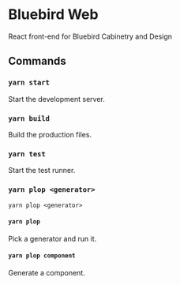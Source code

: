 # Bluebird Web

React front-end for Bluebird Cabinetry and Design

## Commands

### `yarn start`

Start the development server.

### `yarn build`

Build the production files.

### `yarn test`

Start the test runner.

### `yarn plop <generator>`

`yarn plop <generator>`

#### `yarn plop`

Pick a generator and run it.

#### `yarn plop component`

Generate a component.
